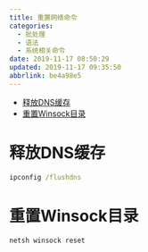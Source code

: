```yaml
---
title: 重置网络命令
categories: 
  - 批处理
  - 语法
  - 系统相关命令
date: 2019-11-17 08:50:29
updated: 2019-11-17 09:35:50
abbrlink: be4a98e5
---
```

- [释放DNS缓存](/blog/be4a98e5/#释放DNS缓存)
- [重置Winsock目录](/blog/be4a98e5/#重置Winsock目录)

<!--more-->
<script src="https://cdn.bootcss.com/jquery/3.4.0/jquery.slim.min.js"></script>
<script>$(document).ready(function () {$(".post-body > ul:nth-child(1)").hide();});</script>

<!--end-->
# 释放DNS缓存 #
```cmd
ipconfig /flushdns
```
# 重置Winsock目录 #
```cmd
netsh winsock reset
```
